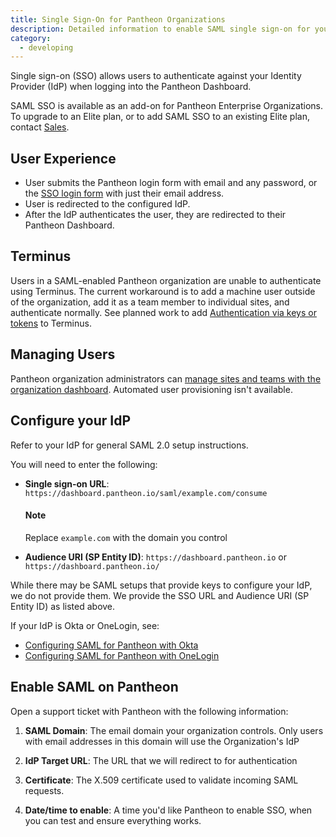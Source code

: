 ```yaml
---
title: Single Sign-On for Pantheon Organizations
description: Detailed information to enable SAML single sign-on for your organization.
category:
  - developing
---
```

Single sign-on (SSO) allows users to authenticate against your Identity Provider (IdP) when logging into the Pantheon Dashboard.

SAML SSO is available as an add-on for Pantheon Enterprise Organizations.
To upgrade to an Elite plan, or to add SAML SSO to an existing Elite plan, contact [Sales](https://pantheon.io/why-pantheon-enterprise).

## User Experience
* User submits the Pantheon login form with email and any password, or the [SSO login form](https://dashboard.pantheon.io/sso) with just their email address.
* User is redirected to the configured IdP.  
* After the IdP authenticates the user, they are redirected to their Pantheon Dashboard.

## Terminus
Users in a SAML-enabled Pantheon organization are unable to authenticate using Terminus. The current workaround is to add a machine user outside of the organization, add it as a team member to individual sites, and authenticate normally. See planned work to add [Authentication via keys or tokens](https://github.com/pantheon-systems/cli/issues/291) to Terminus.

## Managing Users

Pantheon organization administrators can [manage sites and teams with the organization dashboard](/docs/articles/organizations/managing-sites-and-teams-with-the-organization-dashboard/). Automated user provisioning isn't available.

## Configure your IdP

Refer to your IdP for general SAML 2.0 setup instructions.

You will need to enter the following:

+ **Single sign-on URL**: `https://dashboard.pantheon.io/saml/example.com/consume`

  <div class="alert alert-info" role="alert">
  <h4>Note</h4>
  Replace <code>example.com</code> with the domain you control</div>

+ **Audience URI (SP Entity ID)**: `https://dashboard.pantheon.io` or `https://dashboard.pantheon.io/`

While there may be SAML setups that provide keys to configure your IdP, we do not provide them. We provide the SSO URL and Audience URI (SP Entity ID) as listed above.

If your IdP is Okta or OneLogin, see:

* [Configuring SAML for Pantheon with Okta](/docs/articles/organizations/saml-for-orgs-with-okta)
* [Configuring SAML for Pantheon with OneLogin](https://onelogin.zendesk.com/hc/en-us/articles/204356174-Configuring-SAML-for-Pantheon)

## Enable SAML on Pantheon

Open a support ticket with Pantheon with the following information:

1. **SAML Domain**: The email domain your organization controls. Only users with email addresses in this domain will use the Organization's IdP

2. **IdP Target URL**: The URL that we will redirect to for authentication

3. **Certificate**: The X.509 certificate used to validate incoming SAML requests.

4. **Date/time to enable**: A time you'd like Pantheon to enable SSO, when you can test and ensure everything works.
